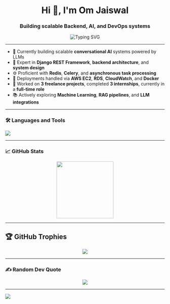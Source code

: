<h1 align="center">Hi 👋, I'm Om Jaiswal</h1>
<h3 align="center">Building scalable Backend, AI, and DevOps systems</h3>

<p align="center">
  <img src="https://readme-typing-svg.demolab.com/?lines=Django+REST+Framework;Celery;Redis;AWS;Machine+Learning&center=true&width=440&height=45" alt="Typing SVG" />
</p>

---

- 🤖 Currently building scalable **conversational AI** systems powered by LLMs
- 🧠 Expert in **Django REST Framework**, **backend architecture**, and **system design**
- ⚙️ Proficient with **Redis**, **Celery**, and **asynchronous task processing**
- 🚀 Deployments handled via **AWS EC2**, **RDS**, **CloudWatch**, and **Docker**
- 💼 Worked on **3 freelance projects**, completed **3 internships**, currently in a **full-time role**
- 📚 Actively exploring **Machine Learning**, **RAG pipelines**, and **LLM integrations**


---

### 🛠️ Languages and Tools

<p>
  <img src="https://skillicons.dev/icons?i=python,django,redis,aws,gcp,cloudflare,postman,git,docker,postgres,kubernetes" />
</p>

---

### 📈 GitHub Stats

<p align="center">
  <img src="https://github-readme-streak-stats.herokuapp.com/?user=Omjaiswal26&theme=tokyonight" height="180" />
</p>

---

## 🏆 GitHub Trophies

<p align="center">
  <img src="https://github-profile-trophy.vercel.app/?username=Omjaiswal26&theme=tokyonight&no-frame=false&no-bg=true&margin-w=4" />
</p>

---

### ✍️ Random Dev Quote

<p align="center">
  <img src="https://quotes-github-readme.vercel.app/api?type=horizontal&theme=tokyonight" />
</p>

---
[![](https://visitcount.itsvg.in/api?id=Omjaiswal26&icon=0&color=0)](https://visitcount.itsvg.in)

<!-- Proudly created with GPRM ( https://gprm.itsvg.in ) -->
